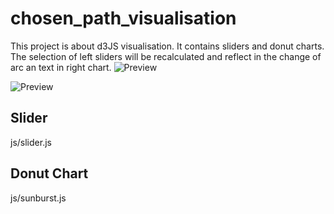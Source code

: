 # chosen_path_visualisation

This project is about d3JS visualisation. It contains sliders and donut charts. The selection of left sliders will be recalculated and reflect in the change of arc an text in right chart.
![Preview](https://cdn.rawgit.com/nezha3/chosen_path_visualisation/master/image/product.png)

![Preview](https://cdn.rawgit.com/nezha3/chosen_path_visualisation/master/image/functionality.png)

## Slider
js/slider.js

## Donut Chart
js/sunburst.js

